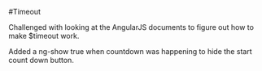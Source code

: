 #Timeout

Challenged with looking at the AngularJS documents to figure out how to make $timeout work.

Added a ng-show true when countdown was happening to hide the start count down button.
